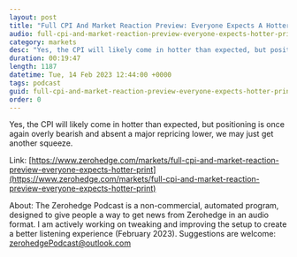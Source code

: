 ```yaml
---
layout: post
title: "Full CPI And Market Reaction Preview: Everyone Expects A Hotter Print"
audio: full-cpi-and-market-reaction-preview-everyone-expects-hotter-print-1
category: markets
desc: "Yes, the CPI will likely come in hotter than expected, but positioning is once again overly bearish and absent a major repricing lower, we may just get another squeeze."
duration: 00:19:47
length: 1187
datetime: Tue, 14 Feb 2023 12:44:00 +0000
tags: podcast
guid: full-cpi-and-market-reaction-preview-everyone-expects-hotter-print-0
order: 0
---
```

Yes, the CPI will likely come in hotter than expected, but positioning is once again overly bearish and absent a major repricing lower, we may just get another squeeze.

Link: [https://www.zerohedge.com/markets/full-cpi-and-market-reaction-preview-everyone-expects-hotter-print](https://www.zerohedge.com/markets/full-cpi-and-market-reaction-preview-everyone-expects-hotter-print)

About: The Zerohedge Podcast is a non-commercial, automated program, designed to give people a way to get news from Zerohedge in an audio format.  I am actively working on tweaking and improving the setup to create a better listening experience (February 2023).  Suggestions are welcome: [zerohedgePodcast@outlook.com](mailto:zerohedgePodcast@outlook.com)